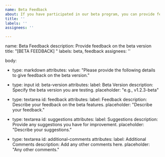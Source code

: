 ```yaml
---
name: Beta Feedback
about: If you have participated in our beta program, you can provide feedback here
title: ''
labels: ''
assignees: ''

---
```


name: Beta Feedback
description: Provide feedback on the beta version
title: "[BETA FEEDBACK] "
labels: beta, feedback
assignees: ''

body:
- type: markdown
  attributes:
    value: "Please provide the following details to give feedback on the beta version."

- type: input
  id: beta-version
  attributes:
    label: Beta Version
    description: Specify the beta version you are testing.
    placeholder: "e.g., v1.2.3-beta"

- type: textarea
  id: feedback
  attributes:
    label: Feedback
    description: Describe your feedback on the beta features.
    placeholder: "Describe your feedback."

- type: textarea
  id: suggestions
  attributes:
    label: Suggestions
    description: Provide any suggestions you have for improvement.
    placeholder: "Describe your suggestions."

- type: textarea
  id: additional-comments
  attributes:
    label: Additional Comments
    description: Add any other comments here.
    placeholder: "Any other comments."
